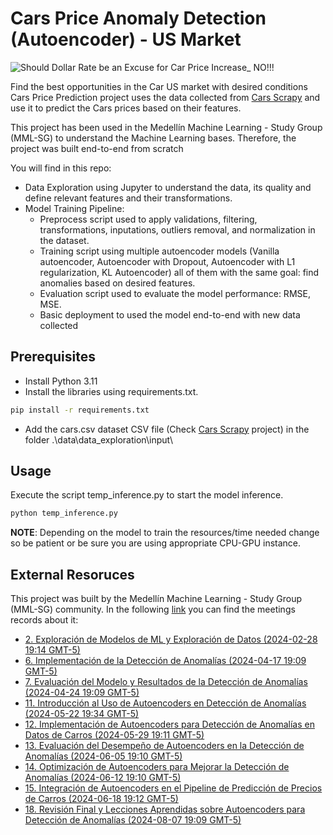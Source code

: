 # Cars Price Anomaly Detection (Autoencoder) - US Market

![Should Dollar Rate be an Excuse for Car Price Increase_ NO!!!](https://github.com/cmatteogr/cars_ml_project/assets/138587358/0e804a48-f2b5-4c77-a12a-16163f1244c1)

Find the best opportunities in the Car US market with desired conditions 
Cars Price Prediction project uses the data collected from [Cars Scrapy](https://github.com/cmatteogr/cars_scrapy) and use it to predict the Cars prices based on their features.

This project has been used in the Medellín Machine Learning - Study Group (MML-SG) to understand the Machine Learning bases. Therefore, the project was built end-to-end from scratch

You will find in this repo:
* Data Exploration using Jupyter to understand the data, its quality and define relevant features and their transformations.
* Model Training Pipeline:
  - Preprocess script used to apply validations, filtering, transformations, inputations, outliers removal, and normalization in the dataset.
  - Training script using multiple autoencoder models (Vanilla autoencoder, Autoencoder with Dropout, Autoencoder with L1 regularization, KL Autoencoder) all of them with the same goal: find anomalies based on desired features.
  - Evaluation script used to evaluate the model performance: RMSE, MSE.
  - Basic deployment to used the model end-to-end with new data collected 
 
## Prerequisites
* Install Python 3.11
* Install the libraries using requirements.txt.
```bash
pip install -r requirements.txt
```
* Add the cars.csv dataset CSV file (Check [Cars Scrapy](https://github.com/cmatteogr/cars_scrapy) project) in the folder .\data\data_exploration\input\

## Usage
Execute the script temp_inference.py to start the model inference.
```bash
python temp_inference.py
```
**NOTE**: Depending on the model to train the resources/time needed change so be patient or be sure you are using appropriate CPU-GPU instance.

## External Resoruces
This project was built by the Medellín Machine Learning - Study Group (MML-SG) community. In the following [link](https://drive.google.com/drive/u/0/folders/1nPMtg6caIef5o9S_J8WyNEvyEt5sO1VH) you can find the meetings records about it:
* [2. Exploración de Modelos de ML y Exploración de Datos (2024-02-28 19:14 GMT-5)](https://drive.google.com/file/d/1mqpccGVjhOQTDV5c80RKk1ECNnK6DCqn/view?usp=drive_link)
* [6. Implementación de la Detección de Anomalías (2024-04-17 19:09 GMT-5)](https://drive.google.com/file/d/1NU6CLKnL_O4xxduqQlrtPCgiFCZQKiI4/view?usp=drive_link)
* [7. Evaluación del Modelo y Resultados de la Detección de Anomalías (2024-04-24 19:09 GMT-5)](https://drive.google.com/file/d/1IFQ1AFlBal3UAFbdfB474GRovBOQUXaw/view?usp=drive_link)
* [11. Introducción al Uso de Autoencoders en Detección de Anomalías (2024-05-22 19:34 GMT-5)](https://drive.google.com/file/d/1oeU1jpZyS1LKMy5NJ1kWx7D-3LxFQPV8/view?usp=drive_link)
* [12. Implementación de Autoencoders para Detección de Anomalías en Datos de Carros (2024-05-29 19:11 GMT-5)](https://drive.google.com/file/d/1ToR7FLbmEpnniLP40j-qmrRz8IR5OYw6/view?usp=drive_link)
* [13. Evaluación del Desempeño de Autoencoders en la Detección de Anomalías (2024-06-05 19:10 GMT-5)](https://drive.google.com/file/d/10gnKyJxK4q7M5Bq965K0M5P9ZsydtUHi/view?usp=drive_link)
* [14. Optimización de Autoencoders para Mejorar la Detección de Anomalías (2024-06-12 19:10 GMT-5)](https://drive.google.com/file/d/12kgw_zjYcCLM52kB3wU5LRIDnidPVeU7/view?usp=drive_link)
* [15. Integración de Autoencoders en el Pipeline de Predicción de Precios de Carros (2024-06-18 19:12 GMT-5)](https://drive.google.com/file/d/1IaGO2UB1eqnhjdQbupemnm7UDYJMrgEK/view?usp=drive_link)
* [18. Revisión Final y Lecciones Aprendidas sobre Autoencoders para Detección de Anomalías (2024-08-07 19:09 GMT-5)](https://drive.google.com/file/d/1y7pZ43Ss5RF_Znh2LVQ3o-f2T7ni6jie/view?usp=drive_link)
